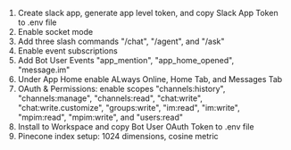 1. Create slack app, generate app level token, and copy Slack App Token to .env file
2. Enable socket mode
3. Add three slash commands "/chat", "/agent", and "/ask"
4. Enable event subscriptions
5. Add Bot User Events "app_mention", "app_home_opened", "message.im"
6. Under App Home enable ALways Online, Home Tab, and Messages Tab
7. OAuth & Permissions: enable scopes "channels:history", "channels:manage", "channels:read", "chat:write", "chat:write.customize", "groups:write", "im:read", "im:write", "mpim:read", "mpim:write", and "users:read"
8. Install to Workspace and copy Bot User OAuth Token to .env file
9. Pinecone index setup: 1024 dimensions, cosine metric